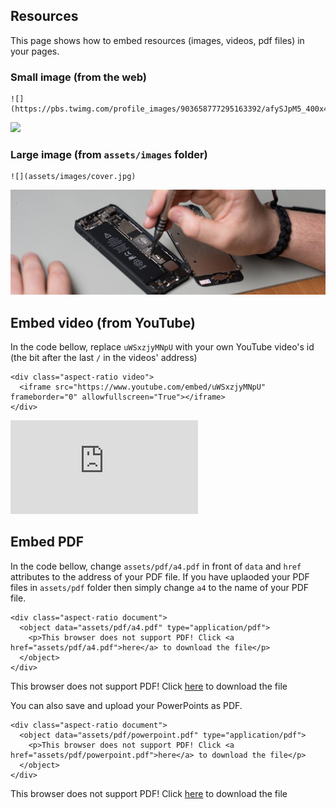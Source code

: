 ## Resources
This page shows how to embed resources (images, videos, pdf files) in your pages.

### Small image (from the web)
```
![](https://pbs.twimg.com/profile_images/903658777295163392/afySJpM5_400x400.jpg)
```
![](https://pbs.twimg.com/profile_images/903658777295163392/afySJpM5_400x400.jpg)

### Large image (from `assets/images` folder)
```
![](assets/images/cover.jpg)
```
![](assets/images/cover.jpg)


## Embed video (from YouTube)
In the code bellow, replace `uWSxzjyMNpU` with your own YouTube video's id (the bit after the last `/` in the videos' address)
```
<div class="aspect-ratio video">
  <iframe src="https://www.youtube.com/embed/uWSxzjyMNpU" frameborder="0" allowfullscreen="True"></iframe>
</div>
```
<div class="aspect-ratio video">
  <iframe src="https://www.youtube.com/embed/uWSxzjyMNpU" frameborder="0" allowfullscreen="True"></iframe>
</div>


## Embed PDF

In the code bellow, change `assets/pdf/a4.pdf` in front of `data` and `href` attributes to the address of your PDF file. If you have uplaoded your PDF files in `assets/pdf` folder then simply change `a4` to the name of your PDF file.
```
<div class="aspect-ratio document">
  <object data="assets/pdf/a4.pdf" type="application/pdf">
    <p>This browser does not support PDF! Click <a href="assets/pdf/a4.pdf">here</a> to download the file</p>
  </object>
</div>
```
<div class="aspect-ratio document">
  <object data="assets/pdf/a4.pdf" type="application/pdf">
    <p>This browser does not support PDF! Click <a href="assets/pdf/a4.pdf">here</a> to download the file</p>
  </object>
</div>

You can also save and upload your PowerPoints as PDF.
```
<div class="aspect-ratio document">
  <object data="assets/pdf/powerpoint.pdf" type="application/pdf">
    <p>This browser does not support PDF! Click <a href="assets/pdf/powerpoint.pdf">here</a> to download the file</p>
  </object>
</div>
```
<div class="aspect-ratio document">
  <object data="assets/pdf/powerpoint.pdf" type="application/pdf">
    <p>This browser does not support PDF! Click <a href="assets/pdf/powerpoint.pdf">here</a> to download the file</p>
  </object>
</div>
